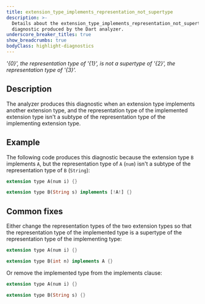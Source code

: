 ```yaml
---
title: extension_type_implements_representation_not_supertype
description: >-
  Details about the extension_type_implements_representation_not_supertype
  diagnostic produced by the Dart analyzer.
underscore_breaker_titles: true
show_breadcrumbs: true
bodyClass: highlight-diagnostics
---
```


_'{0}', the representation type of '{1}', is not a supertype of '{2}', the
representation type of '{3}'._

## Description

The analyzer produces this diagnostic when an extension type implements
another extension type, and the representation type of the implemented
extension type isn't a subtype of the representation type of the implementing
extension type.

## Example

The following code produces this diagnostic because the extension type `B`
implements `A`, but the representation type of `A` (`num`) isn't a
subtype of the representation type of `B` (`String`):

```dart
extension type A(num i) {}

extension type B(String s) implements [!A!] {}
```

## Common fixes

Either change the representation types of the two extension types so that
the representation type of the implemented type is a supertype of the
representation type of the implementing type:

```dart
extension type A(num i) {}

extension type B(int n) implements A {}
```

Or remove the implemented type from the implements clause:

```dart
extension type A(num i) {}

extension type B(String s) {}
```
